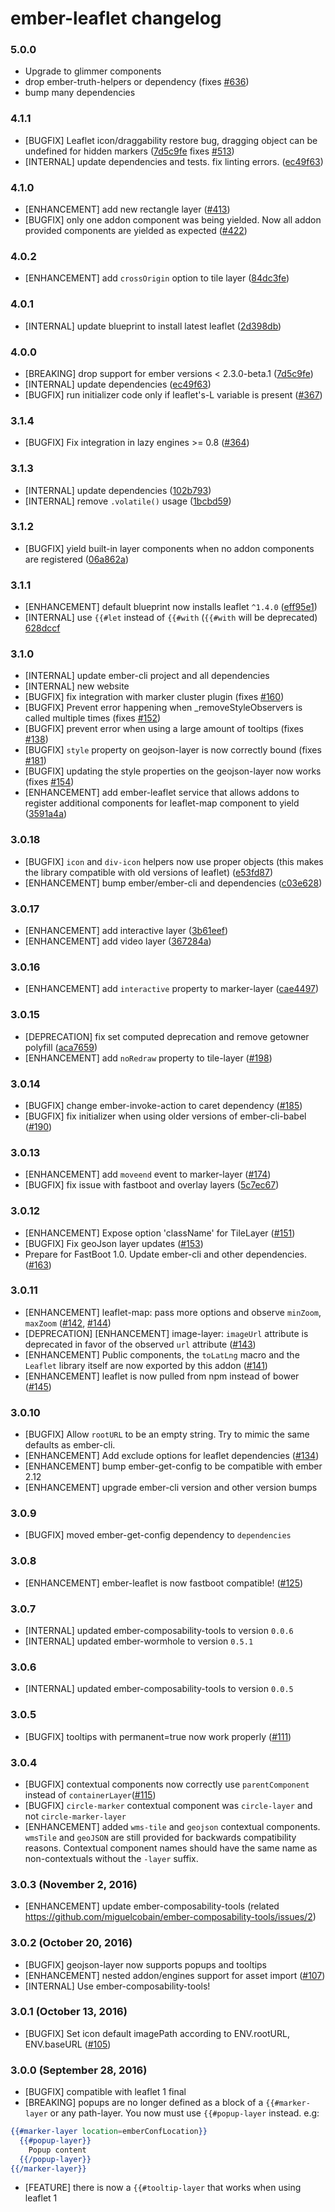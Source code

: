# ember-leaflet changelog

### 5.0.0

- Upgrade to glimmer components
- drop ember-truth-helpers or dependency (fixes [#636](https://github.com/miguelcobain/ember-leaflet/issues/636))
- bump many dependencies

### 4.1.1

- [BUGFIX] Leaflet icon/draggability restore bug, dragging object can be undefined for hidden markers ([7d5c9fe](https://github.com/miguelcobain/ember-leaflet/commit/79b320738ae5867ba9f4c6452db1ed985b73880d) fixes [#513](https://github.com/miguelcobain/ember-leaflet/issues/513))
- [INTERNAL] update dependencies and tests. fix linting errors. ([ec49f63](https://github.com/miguelcobain/ember-leaflet/commit/e2590a3e69dd10637f3287f0bbc2f36e4d5d5f0d))

### 4.1.0

- [ENHANCEMENT] add new rectangle layer ([#413](https://github.com/miguelcobain/ember-leaflet/pull/413))
- [BUGFIX] only one addon component was being yielded. Now all addon provided components are yielded as expected ([#422](https://github.com/miguelcobain/ember-leaflet/pull/422))

### 4.0.2

- [ENHANCEMENT] add `crossOrigin` option to tile layer ([84dc3fe](https://github.com/miguelcobain/ember-leaflet/commit/84dc3fed8c0480169d74ccedd84f3afabd3ce85c))

### 4.0.1

- [INTERNAL] update blueprint to install latest leaflet ([2d398db](https://github.com/miguelcobain/ember-leaflet/commit/2d398dbe575bef3563c0ff6e7cd578321ac7b803))

### 4.0.0

- [BREAKING] drop support for ember versions < 2.3.0-beta.1 ([7d5c9fe](https://github.com/miguelcobain/ember-leaflet/commit/7d5c9fe39b6e2c20d74632f886ca15ed873a6875))
- [INTERNAL] update dependencies ([ec49f63](https://github.com/miguelcobain/ember-leaflet/commit/ec49f63837f724643303d71ef63f5c6f5b3edf8b))
- [BUGFIX] run initializer code only if leaflet's-L variable is present ([#367](https://github.com/miguelcobain/ember-leaflet/pull/367))

### 3.1.4

- [BUGFIX] Fix integration in lazy engines >= 0.8 ([#364](https://github.com/miguelcobain/ember-leaflet/pull/364))

### 3.1.3

- [INTERNAL] update dependencies ([102b793](https://github.com/miguelcobain/ember-leaflet/commit/102b7939a9b780193cad326ce45813338f1630a7))
- [INTERNAL] remove `.volatile()` usage ([1bcbd59](https://github.com/miguelcobain/ember-leaflet/commit/1bcbd596881f724255de87e76ad5df7eb91772fe))

### 3.1.2

- [BUGFIX] yield built-in layer components when no addon components are registered ([06a862a](https://github.com/miguelcobain/ember-leaflet/commit/06a862a956910fa76c91faa402a66f6bc6b5d495))

### 3.1.1

- [ENHANCEMENT] default blueprint now installs leaflet `^1.4.0` ([eff95e1](https://github.com/miguelcobain/ember-leaflet/commit/eff95e1fe78629ec7c3106ac33333ffb3a896397))
- [INTERNAL] use `{{#let` instead of `{{#with` (`{{#with` will be deprecated) [628dccf](https://github.com/miguelcobain/ember-leaflet/commit/628dccff543b4ceb4a98fe43d0b446df05e70be0)

### 3.1.0

- [INTERNAL] update ember-cli project and all dependencies
- [INTERNAL] new website
- [BUGFIX] fix integration with marker cluster plugin (fixes [#160](https://github.com/miguelcobain/ember-leaflet/pull/160))
- [BUGFIX] Prevent error happening when \_removeStyleObservers is called multiple times (fixes [#152](https://github.com/miguelcobain/ember-leaflet/issues/152))
- [BUGFIX] prevent error when using a large amount of tooltips (fixes [#138](https://github.com/miguelcobain/ember-leaflet/pull/138))
- [BUGFIX] `style` property on geojson-layer is now correctly bound (fixes [#181](https://github.com/miguelcobain/ember-leaflet/issues/181))
- [BUGFIX] updating the style properties on the geojson-layer now works (fixes [#154](https://github.com/miguelcobain/ember-leaflet/pull/154))
- [ENHANCEMENT] add ember-leaflet service that allows addons to register additional components for leaflet-map component to yield ([3591a4a](https://github.com/miguelcobain/ember-leaflet/commit/3591a4a0c09b0f95a87b45f753d76c27a3f9d679))

### 3.0.18

- [BUGFIX] `icon` and `div-icon` helpers now use proper objects (this makes the library compatible with old versions of leaflet) ([e53fd87](https://github.com/miguelcobain/ember-leaflet/commit/e53fd8745470435f8c86e1f3c5002ca6201360c0))
- [ENHANCEMENT] bump ember/ember-cli and dependencies ([c03e628](https://github.com/miguelcobain/ember-leaflet/commit/c03e628a2aece9e1b9da1eb6a30862d87508038f))

### 3.0.17

- [ENHANCEMENT] add interactive layer ([3b61eef](https://github.com/miguelcobain/ember-leaflet/commit/3b61eef7bb3785b97e8a1123beb0b3e639c96ea6))
- [ENHANCEMENT] add video layer ([367284a](https://github.com/miguelcobain/ember-leaflet/commit/367284aa4d67105f2499aca8ddc4e58d8bd350bf))

### 3.0.16

- [ENHANCEMENT] add `interactive` property to marker-layer ([cae4497](https://github.com/miguelcobain/ember-leaflet/commit/cae4497f582a42f917d9ffad480ab8b97b6a51e1))

### 3.0.15

- [DEPRECATION] fix set computed deprecation and remove getowner polyfill ([aca7659](https://github.com/miguelcobain/ember-leaflet/commit/aca7659f7b3eb42575fc7a3f7c2abac6e692c595))
- [ENHANCEMENT] add `noRedraw` property to tile-layer ([#198](https://github.com/miguelcobain/ember-leaflet/pull/198))

### 3.0.14

- [BUGFIX] change ember-invoke-action to caret dependency ([#185](https://github.com/miguelcobain/ember-leaflet/pull/185))
- [BUGFIX] fix initializer when using older versions of ember-cli-babel ([#190](https://github.com/miguelcobain/ember-leaflet/pull/190))

### 3.0.13

- [ENHANCEMENT] add `moveend` event to marker-layer ([#174](https://github.com/miguelcobain/ember-leaflet/pull/174))
- [BUGFIX] fix issue with fastboot and overlay layers ([5c7ec67](https://github.com/miguelcobain/ember-leaflet/commit/5c7ec673feee378a88a60592718b82e97e91b3eb))

### 3.0.12

- [ENHANCEMENT] Expose option 'className' for TileLayer ([#151](https://github.com/miguelcobain/ember-leaflet/pull/151))
- [BUGFIX] Fix geoJson layer updates ([#153](https://github.com/miguelcobain/ember-leaflet/pull/153))
- Prepare for FastBoot 1.0. Update ember-cli and other dependencies. ([#163](https://github.com/miguelcobain/ember-leaflet/pull/163))

### 3.0.11

- [ENHANCEMENT] leaflet-map: pass more options and observe `minZoom`, `maxZoom` ([#142](https://github.com/miguelcobain/ember-leaflet/pull/142), [#144](https://github.com/miguelcobain/ember-leaflet/pull/144))
- [DEPRECATION] [ENHANCEMENT] image-layer: `imageUrl` attribute is deprecated in favor of the observed `url` attribute ([#143](https://github.com/miguelcobain/ember-leaflet/pull/143))
- [ENHANCEMENT] Public components, the `toLatLng` macro and the `Leaflet` library itself are now exported by this addon ([#141](https://github.com/miguelcobain/ember-leaflet/pull/141))
- [ENHANCEMENT] leaflet is now pulled from npm instead of bower ([#145](https://github.com/miguelcobain/ember-leaflet/pull/145))

### 3.0.10

- [BUGFIX] Allow `rootURL` to be an empty string. Try to mimic the same defaults as ember-cli.
- [ENHANCEMENT] Add exclude options for leaflet dependencies ([#134](https://github.com/miguelcobain/ember-leaflet/pull/134))
- [ENHANCEMENT] bump ember-get-config to be compatible with ember 2.12
- [ENHANCEMENT] upgrade ember-cli version and other version bumps

### 3.0.9

- [BUGFIX] moved ember-get-config dependency to `dependencies`

### 3.0.8

- [ENHANCEMENT] ember-leaflet is now fastboot compatible! ([#125](https://github.com/miguelcobain/ember-leaflet/pull/125))

### 3.0.7

- [INTERNAL] updated ember-composability-tools to version `0.0.6`
- [INTERNAL] updated ember-wormhole to version `0.5.1`

### 3.0.6

- [INTERNAL] updated ember-composability-tools to version `0.0.5`

### 3.0.5

- [BUGFIX] tooltips with permanent=true now work properly ([#111](https://github.com/miguelcobain/ember-leaflet/issues/111))

### 3.0.4

- [BUGFIX] contextual components now correctly use `parentComponent` instead of `containerLayer`([#115](https://github.com/miguelcobain/ember-leaflet/pull/115))
- [BUGFIX] `circle-marker` contextual component was `circle-layer` and not `circle-marker-layer`
- [ENHANCEMENT] added `wms-tile` and `geojson` contextual components. `wmsTile` and `geoJSON` are still provided for backwards compatibility reasons. Contextual component names should have the same name as non-contextuals without the `-layer` suffix.

### 3.0.3 (November 2, 2016)

- [ENHANCEMENT] update ember-composability-tools (related https://github.com/miguelcobain/ember-composability-tools/issues/2)

### 3.0.2 (October 20, 2016)

- [BUGFIX] geojson-layer now supports popups and tooltips
- [ENHANCEMENT] nested addon/engines support for asset import ([#107](https://github.com/miguelcobain/ember-leaflet/pull/107))
- [INTERNAL] Use ember-composability-tools!

### 3.0.1 (October 13, 2016)

- [BUGFIX] Set icon default imagePath according to ENV.rootURL, ENV.baseURL ([#105](https://github.com/miguelcobain/ember-leaflet/pull/105))

### 3.0.0 (September 28, 2016)

- [BUGFIX] compatible with leaflet 1 final
- [BREAKING] popups are no longer defined as a block of a `{{#marker-layer` or any path-layer.
  You now must use `{{#popup-layer` instead. e.g:

```hbs
{{#marker-layer location=emberConfLocation}}
  {{#popup-layer}}
    Popup content
  {{/popup-layer}}
{{/marker-layer}}
```

- [FEATURE] there is now a `{{#tooltip-layer` that works when using leaflet 1
